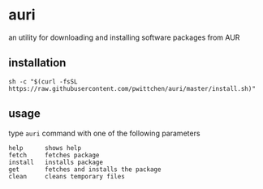 auri
====
an utility for downloading and installing software packages from AUR

installation
------------

```
sh -c "$(curl -fsSL https://raw.githubusercontent.com/pwittchen/auri/master/install.sh)"
```

usage
-----

type `auri` command with one of the following parameters

```
help      shows help
fetch     fetches package
install   installs package
get       fetches and installs the package
clean     cleans temporary files
```
